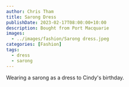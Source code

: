 ```yaml
---
author: Chris Tham
title: Sarong Dress
publishDate: 2023-02-17T08:00:00+10:00
description: Bought from Port Macquarie
images:
  - ../images/fashion/Sarong dress.jpeg
categories: [Fashion]
tags:
  - dress
  - sarong
---
```


Wearing a sarong as a dress to Cindy's birthday.
